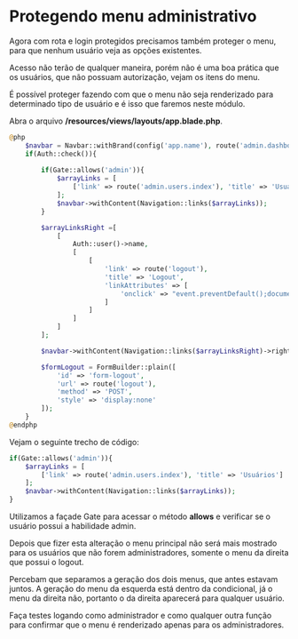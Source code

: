 # Protegendo menu administrativo

Agora com rota e login protegidos precisamos também proteger o menu, para que nenhum usuário veja as opções existentes.

Acesso não terão de qualquer maneira, porém não é uma boa prática que os usuários, que não possuam autorização, vejam os itens do menu.

É possível proteger fazendo com que o menu não seja renderizado para determinado tipo de usuário e é isso que faremos neste módulo.

Abra o arquivo **/resources/views/layouts/app.blade.php**.

```php
@php
    $navbar = Navbar::withBrand(config('app.name'), route('admin.dashboard'))->inverse();
    if(Auth::check()){
    
        if(Gate::allows('admin')){
            $arrayLinks = [
                ['link' => route('admin.users.index'), 'title' => 'Usuários']
            ];
            $navbar->withContent(Navigation::links($arrayLinks));
        }

        $arrayLinksRight =[
            [
                Auth::user()->name,
                [
                    [
                        'link' => route('logout'),
                        'title' => 'Logout',
                        'linkAttributes' => [
                            'onclick' => "event.preventDefault();document.getElementById(\"form-logout\").submit();"
                        ]
                    ]
                ]
            ]
        ];

        $navbar->withContent(Navigation::links($arrayLinksRight)->right());

        $formLogout = FormBuilder::plain([
            'id' => 'form-logout',
            'url' => route('logout'),
            'method' => 'POST',
            'style' => 'display:none'
        ]);
    }
@endphp
```

Vejam o seguinte trecho de código:

```php
if(Gate::allows('admin')){
    $arrayLinks = [
        ['link' => route('admin.users.index'), 'title' => 'Usuários']
    ];
    $navbar->withContent(Navigation::links($arrayLinks));
}
```

Utilizamos a façade Gate para acessar o método **allows** e verificar se o usuário possui a habilidade admin.

Depois que fizer esta alteração o menu principal não será mais mostrado para os usuários que não forem administradores, somente o menu da direita que possui o logout.

Percebam que separamos a geração dos dois menus, que antes estavam juntos. A geração do menu da esquerda está dentro da condicional, já o menu da direita não, portanto o da direita aparecerá para qualquer usuário.

Faça testes logando como administrador e como qualquer outra função para confirmar que o menu é renderizado apenas para os administradores.